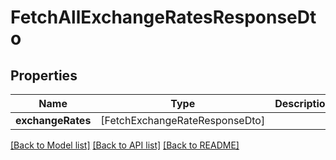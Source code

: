 # FetchAllExchangeRatesResponseDto

## Properties
Name | Type | Description | Notes
------------ | ------------- | ------------- | -------------
**exchangeRates** | [FetchExchangeRateResponseDto] |  | 

[[Back to Model list]](../README.md#documentation-for-models) [[Back to API list]](../README.md#documentation-for-api-endpoints) [[Back to README]](../README.md)


